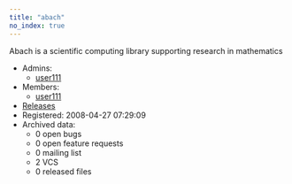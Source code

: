 ```yaml
---
title: "abach"
no_index: true
---
```


Abach is a scientific computing library supporting research in mathematics


* Admins:
  * [user111](/users/user111)
* Members:
  * [user111](/users/user111)
* [Releases](https://download.ocamlcore.org/abach)
* Registered: 2008-04-27 07:29:09
* Archived data:
  * 0 open bugs
  * 0 open feature requests
  * 0 mailing list
  * 2 VCS
  * 0 released files
